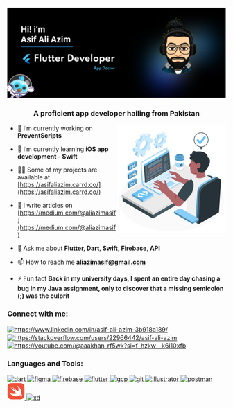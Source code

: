 [![MasterHead](https://raw.githubusercontent.com/AsifAliAzim/AsifAliAzim/main/Group%202432.png)](https://raw.githubusercontent.com/AsifAliAzim/AsifAliAzim/main/Group%202432.png)

<h3 align="center">A proficient app developer hailing from Pakistan</h3>
<img align="right" alt="Coding" width="250" src="https://raw.githubusercontent.com/AsifAliAzim/AsifAliAzim/4ab349d1127cd2ca76a1118ef8e52dd0dc0f188c/hello.svg">

- 🔭 I’m currently working on **PreventScripts**

- 🌱 I’m currently learning **iOS app development - Swift**

- 👨‍💻 Some of my projects are available at [https://asifaliazim.carrd.co/](https://asifaliazim.carrd.co/)

- 📝 I write articles on [https://medium.com/@aliazimasif](https://medium.com/@aliazimasif)

- 💬 Ask me about **Flutter, Dart, Swift, Firebase, API**

- 📫 How to reach me **aliazimasif@gmail.com**

- ⚡ Fun fact **Back in my university days, I spent an entire day chasing a bug in my Java assignment, only to discover that a missing semicolon (;) was the culprit**

<h3 align="left">Connect with me:</h3>
<p align="left">
<a href="https://linkedin.com/in/https://www.linkedin.com/in/asif-ali-azim-3b918a189/" target="blank"><img align="center" src="https://raw.githubusercontent.com/rahuldkjain/github-profile-readme-generator/master/src/images/icons/Social/linked-in-alt.svg" alt="https://www.linkedin.com/in/asif-ali-azim-3b918a189/" height="30" width="40" /></a>
<a href="https://stackoverflow.com/users/https://stackoverflow.com/users/22966442/asif-ali-azim" target="blank"><img align="center" src="https://raw.githubusercontent.com/rahuldkjain/github-profile-readme-generator/master/src/images/icons/Social/stack-overflow.svg" alt="https://stackoverflow.com/users/22966442/asif-ali-azim" height="30" width="40" /></a>
<a href="https://www.youtube.com/c/https://youtube.com/@aaakhan-rf5wk?si=f_hzkw-_k6i10xfb" target="blank"><img align="center" src="https://raw.githubusercontent.com/rahuldkjain/github-profile-readme-generator/master/src/images/icons/Social/youtube.svg" alt="https://youtube.com/@aaakhan-rf5wk?si=f_hzkw-_k6i10xfb" height="30" width="40" /></a>
</p>

<h3 align="left">Languages and Tools:</h3>
<p align="left"> <a href="https://dart.dev" target="_blank" rel="noreferrer"> <img src="https://www.vectorlogo.zone/logos/dartlang/dartlang-icon.svg" alt="dart" width="40" height="40"/> </a> <a href="https://www.figma.com/" target="_blank" rel="noreferrer"> <img src="https://www.vectorlogo.zone/logos/figma/figma-icon.svg" alt="figma" width="40" height="40"/> </a> <a href="https://firebase.google.com/" target="_blank" rel="noreferrer"> <img src="https://www.vectorlogo.zone/logos/firebase/firebase-icon.svg" alt="firebase" width="40" height="40"/> </a> <a href="https://flutter.dev" target="_blank" rel="noreferrer"> <img src="https://www.vectorlogo.zone/logos/flutterio/flutterio-icon.svg" alt="flutter" width="40" height="40"/> </a> <a href="https://cloud.google.com" target="_blank" rel="noreferrer"> <img src="https://www.vectorlogo.zone/logos/google_cloud/google_cloud-icon.svg" alt="gcp" width="40" height="40"/> </a> <a href="https://git-scm.com/" target="_blank" rel="noreferrer"> <img src="https://www.vectorlogo.zone/logos/git-scm/git-scm-icon.svg" alt="git" width="40" height="40"/> </a> <a href="https://www.adobe.com/in/products/illustrator.html" target="_blank" rel="noreferrer"> <img src="https://www.vectorlogo.zone/logos/adobe_illustrator/adobe_illustrator-icon.svg" alt="illustrator" width="40" height="40"/> </a> <a href="https://postman.com" target="_blank" rel="noreferrer"> <img src="https://www.vectorlogo.zone/logos/getpostman/getpostman-icon.svg" alt="postman" width="40" height="40"/> </a> <a href="https://developer.apple.com/swift/" target="_blank" rel="noreferrer"> <img src="https://raw.githubusercontent.com/devicons/devicon/master/icons/swift/swift-original.svg" alt="swift" width="40" height="40"/> </a> <a href="https://www.adobe.com/products/xd.html" target="_blank" rel="noreferrer"> <img src="https://cdn.worldvectorlogo.com/logos/adobe-xd.svg" alt="xd" width="40" height="40"/> </a> </p>
